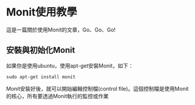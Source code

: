# Monit使用教學
這是一篇關於使用Monit的文章，Go、Go、Go!
## 安裝與初始化Monit
如果你是使用ubuntu，使用apt-get安裝Monit，如下：
```
sudo apt-get install monit
```
Monit安裝好後，就可以開始編輯控制檔(control file)。這個控制檔是使用Monit的核心，所有要透過Monit執行的監控或作業
